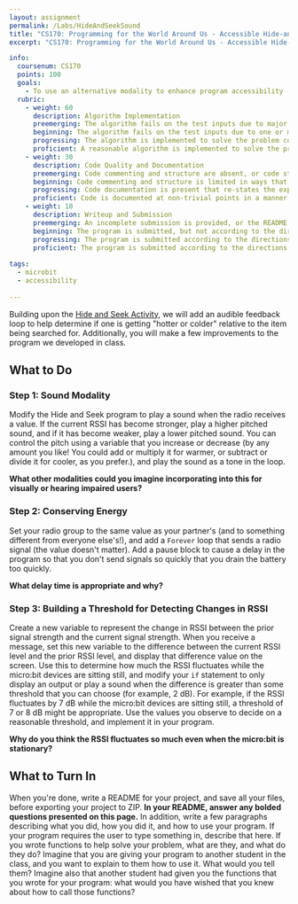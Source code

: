 ```yaml
---
layout: assignment
permalink: /Labs/HideAndSeekSound
title: "CS170: Programming for the World Around Us - Accessible Hide-and-Seek with Sound"
excerpt: "CS170: Programming for the World Around Us - Accessible Hide-and-Seek with Sound"

info:
  coursenum: CS170
  points: 100
  goals:
    - To use an alternative modality to enhance program accessibility
  rubric:
    - weight: 60
      description: Algorithm Implementation
      preemerging: The algorithm fails on the test inputs due to major issues, or the program fails to compile and/or run
      beginning: The algorithm fails on the test inputs due to one or more minor issues
      progressing: The algorithm is implemented to solve the problem correctly according to given test inputs, but would fail if executed in a general case due to a minor issue or omission in the algorithm design or implementation
      proficient: A reasonable algorithm is implemented to solve the problem which correctly solves the problem according to the given test inputs, and would be reasonably expected to solve the problem in the general case
    - weight: 30
      description: Code Quality and Documentation
      preemerging: Code commenting and structure are absent, or code structure departs significantly from best practice, and/or the code departs significantly from the style guide
      beginning: Code commenting and structure is limited in ways that reduce the readability of the program, and/or there are minor departures from the style guide
      progressing: Code documentation is present that re-states the explicit code definitions, and/or code is written that mostly adheres to the style guide
      proficient: Code is documented at non-trivial points in a manner that enhances the readability of the program, and code is written according to the style guide
    - weight: 10
      description: Writeup and Submission
      preemerging: An incomplete submission is provided, or the README file submitted is blank
      beginning: The program is submitted, but not according to the directions in one or more ways (for example, because it is lacking a readme writeup or missing answers to written questions)
      progressing: The program is submitted according to the directions with a minor omission or correction needed, including a readme writeup describing the solution and answering nearly all questions posed in the instructions
      proficient: The program is submitted according to the directions, including a readme writeup describing the solution and answering all questions posed in the instructions
    
tags:
  - microbit
  - accessibility
  
---
```


Building upon the [Hide and Seek Activity](../Activities/HideAndSeek), we will add an audible feedback loop to help determine if one is getting "hotter or colder" relative to the item being searched for.  Additionally, you will make a few improvements to the program we developed in class.

## What to Do

### Step 1: Sound Modality
Modify the Hide and Seek program to play a sound when the radio receives a value.  If the current RSSI has become stronger, play a higher pitched sound, and if it has become weaker, play a lower pitched sound.  You can control the pitch using a variable that you increase or decrease (by any amount you like!  You could add or multiply it for warmer, or subtract or divide it for cooler, as you prefer.), and play the sound as a tone in the loop.

**What other modalities could you imagine incorporating into this for visually or hearing impaired users?**

### Step 2: Conserving Energy
Set your radio group to the same value as your partner's (and to something different from everyone else's!), and add a `Forever` loop that sends a radio signal (the value doesn't matter).  Add a pause block to cause a delay in the program so that you don't send signals so quickly that you drain the battery too quickly.  

**What delay time is appropriate and why?**

### Step 3: Building a Threshold for Detecting Changes in RSSI
Create a new variable to represent the change in RSSI between the prior signal strength and the current signal strength.  When you receive a message, set this new variable to the difference between the current RSSI level and the prior RSSI level, and display that difference value on the screen.  Use this to determine how much the RSSI fluctuates while the micro:bit devices are sitting still, and modify your `if` statement to only display an output or play a sound when the difference is greater than some threshold that you can choose (for example, 2 dB).  For example, if the RSSI fluctuates by 7 dB while the micro:bit devices are sitting still, a threshold of 7 or 8 dB might be appropriate.  Use the values you observe to decide on a reasonable threshold, and implement it in your program.

**Why do you think the RSSI fluctuates so much even when the micro:bit is stationary?**

## What to Turn In

When you're done, write a README for your project, and save all your files, before exporting your project to ZIP.  **In your README, answer any bolded questions presented on this page.**  In addition, write a few paragraphs describing what you did, how you did it, and how to use your program.  If your program requires the user to type something in, describe that here.  If you wrote functions to help solve your problem, what are they, and what do they do?  Imagine that you are giving your program to another student in the class, and you want to explain to them how to use it.  What would you tell them?  Imagine also that another student had given you the functions that you wrote for your program: what would you have wished that you knew about how to call those functions?
